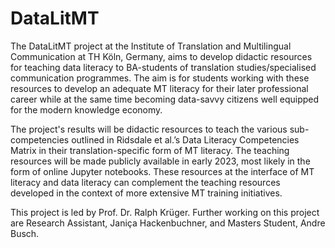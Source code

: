 # DataLitMT
The DataLitMT project at the Institute of Translation and Multilingual Communication at TH Köln, Germany, aims to develop didactic resources for teaching data literacy to BA-students of translation studies/specialised communication programmes. The aim is for students working with these resources to develop an adequate MT literacy for their later professional career while at the same time becoming data-savvy citizens well equipped for the modern knowledge economy.

The project's results will be didactic resources to teach the various sub-competencies outlined in Ridsdale et al.’s Data Literacy Competencies Matrix in their translation-specific form of MT literacy. The teaching resources will be made publicly available in early 2023, most likely in the form of online Jupyter notebooks. These resources at the interface of MT literacy and data literacy can complement the teaching resources developed in the context of more extensive MT training initiatives.

This project is led by Prof. Dr. Ralph Krüger. Further working on this project are Research Assistant, Janiça Hackenbuchner, and Masters Student, Andre Busch.
